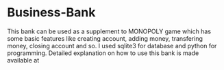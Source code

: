 # Business-Bank
This bank can be used as a supplement to MONOPOLY game which has some basic features like creating account, adding money, transfering money, closing account and so. I used sqlite3 for database and python for programming. Detailed explanation on how to use this bank is made available at 
